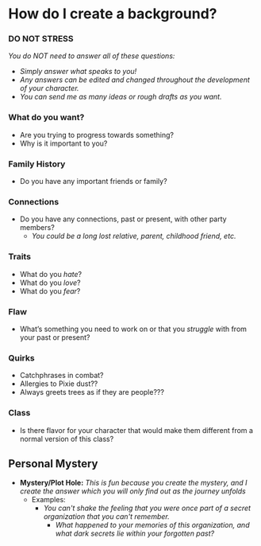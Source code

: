 # How do I create a background?

### DO NOT STRESS
*You do NOT need to answer all of these questions:* 
- *Simply answer what speaks to you!* 
- *Any answers can be edited and changed throughout the development of your character.*
- *You can send me as many ideas or rough drafts as you want.*
### **What do you want?**
  - Are you trying to progress towards something?
  - Why is it important to you?

### Family History
- Do you have any important friends or family?

### Connections
- Do you have any connections, past or present, with other party members? 
	- *You could be a long lost relative, parent, childhood friend, etc.*

### Traits
- What do you *hate*?
- What do you *love*?
- What do you *fear*?

### Flaw
- What’s something you need to work on or that you *struggle* with from your past or present?

### Quirks
- Catchphrases in combat?
- Allergies to Pixie dust??
- Always greets trees as if they are people???

### Class
- Is there flavor for your character that would make them different from a normal version of this class?
## Personal Mystery

- **Mystery/Plot Hole:** *This is fun because you create the mystery, and I create the answer which you will only find out as the journey unfolds*
	- Examples:
		- *You can't shake the feeling that you were once part of a secret organization that you can't remember.* 
			- *What happened to your memories of this organization, and what dark secrets lie within your forgotten past?*